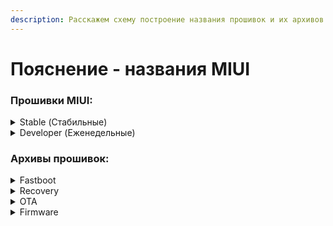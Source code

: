 ```yaml
---
description: Расскажем схему построение названия прошивок и их архивов.
---
```


# Пояснение - названия MIUI

### **Прошивки MIUI:**

<details>

<summary>Stable (Стабильные)</summary>

#### 12**.5.2.0.RJUMIXM** <a href="#greater-than-or-12.5.2.0-rjumixm-or-less-than" id="greater-than-or-12.5.2.0-rjumixm-or-less-than"></a>

* 12 - головная версия MIUI
* 5 - подверсия MIUI
* 2 - основная версия MIUI
* 0 - мини версия MIUI
* R - версия android. [Подробнее](code-name-android.md)
* JU - индексное имя устройства. [Подробнее](code-name-devices.md)
* MI - регион прошивки \[MI; RU; EU; ID; IN; TW; CN]
* XM - код провайдера (XiaoMi)

</details>

<details>

<summary>Developer (Еженедельные)</summary>

#### MIUI 12 21.6.30

* 12 - головная версия MIUI
* 21 - год (2021)
* 6 - месяц (июнь)
* 30 - день месяца

</details>



### **Архивы прошивок:**

<details>

<summary>Fastboot</summary>

#### vayu\_ru\_global\_images\_V12.0.6.0.RJURUXM\_20210513.0000.00\_11.0\_global\_0f0301f619.tgz

* vayu - кодовое имя устройства. [Подробнее](code-name-devices.md)
* ru\_global - индекс прошивки. В китайских прошивках этот пункт отсутствует
* 12.0.6.0.RJURUXM - цифро-буквенный код прошивки. [Подробнее](code-miui.md#proshivki-miui)
* 20210513 - дата. ггггммдд
* 11.0 - версия android. [Подробнее](code-name-android.md)
* global - обозначет локаль. Для китайских - «cn»
* 0f0301f619 - первые 10 знаков хэш-суммы архива

</details>

<details>

<summary>Recovery</summary>

#### miui\_VAYURUGlobal\_V12.5.1.0.RJURUXM\_cfe292d16a\_11.0.zip

* VAYU - кодовое имя устройства. [Подробнее](code-name-devices.md)
* RUGLOBAL - индекс прошивки и его локаль
* 12.5.1.0.RJURUXM - цифро-буквенный код. [Подробнее](code-miui.md#proshivki-miui)
* cfe292d16a - первые 10 знаков хэш-суммы архива
* 11.0 - версия android. [Подробнее](code-name-android.md)

</details>

<details>

<summary>OTA</summary>

#### miui-blockota-vayu\_global-V12.5.2.0.RJUMIXM-V12.5.3.0.RJUMIXM-06cd04e32d-11.0.zip

* miui-blockota - означает, что это OTA прошивка
* vayu - кодовое имя устройства. [Подробнее](code-name-devices.md)
* global - индекс прошивки. В данном случае это MI
* V12.5.2.0.RJUMIXM - цифро-буквенный код прошивки, с которой должно осуществляться обновление. [Подробнее](code-miui.md#proshivki-miui)
* V12.5.3.0.RJUMIXM - цифро-буквенный код прошивки, на которую будет осуществляться обновление. [Подробнее](code-miui.md#proshivki-miui)
* 06cd04e32d - первые 10 знаков хэш-суммы архива
* 11.0 - версия android. [Подробнее](code-name-android.md)

</details>

<details>

<summary>Firmware</summary>

#### fw\_surya\_miui\_SURYAGlobal\_V12.0.9.0.QJGMIXM\_7f83537667\_10.0.zip

* fw - обозначает то, что это firmware архив. [Подробнее](firmware-is.md)
* surya - кодовое имя устройства. [Подробнее](code-name-devices.md)
* Global - индекс прошивки, откуда была взята firmware
* V12.0.9.0.QJGMIXM - цифро-буквенный код прошивки. [Подробнее](code-miui.md#proshivki-miui)
* 7f83537667 - первые 10 знаков хэш-суммы архива
* 10.0 - версия android. [Подробнее](code-name-android.md)

</details>
